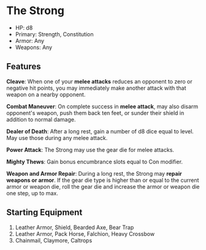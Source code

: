 # The Strong

* HP: d8
* Primary: Strength, Constitution
* Armor: Any
* Weapons: Any

## Features

**Cleave**: When one of your **melee attacks** reduces an opponent to zero or negative hit points, you may immediately make another attack with that weapon on a nearby opponent.

**Combat Maneuver**: On complete success in **melee attack**, may also disarm opponent's weapon, push them back ten feet, or sunder their shield in addition to normal damage.

**Dealer of Death**: After a long rest, gain a number of d8 dice equal to level. May use those during any melee attack.

**Power Attack**: The Strong may use the gear die for melee attacks.

**Mighty Thews**: Gain bonus encumbrance slots equal to Con modifier.

**Weapon and Armor Repair**: During a long rest, the Strong may **repair weapons or armor**. If the gear die type is higher than or equal to the current armor or weapon die, roll the gear die and increase the armor or weapon die one step, up to max.

## Starting Equipment

1. Leather Armor, Shield, Bearded Axe, Bear Trap
2. Leather Armor, Pack Horse, Falchion, Heavy Crossbow
3. Chainmail, Claymore, Caltrops